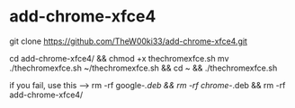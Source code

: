 # add-chrome-xfce4


git clone https://github.com/TheW00ki33/add-chrome-xfce4.git

cd add-chrome-xfce4/ && chmod +x thechromexfce.sh
mv ./thechromexfce.sh ~/thechromexfce.sh && cd ~ && ./thechromexfce.sh


if you fail, use this --> rm -rf google-*.deb && rm -rf chrome-*.deb && rm -rf add-chrome-xfce4/

